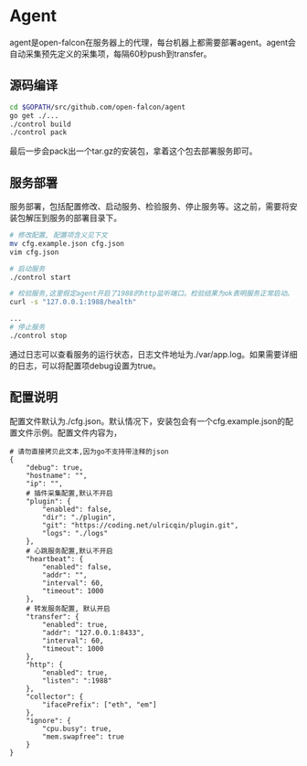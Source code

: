 # Agent

agent是open-falcon在服务器上的代理，每台机器上都需要部署agent。agent会自动采集预先定义的采集项，每隔60秒push到transfer。

## 源码编译

```bash
cd $GOPATH/src/github.com/open-falcon/agent
go get ./...
./control build
./control pack
```

最后一步会pack出一个tar.gz的安装包，拿着这个包去部署服务即可。

## 服务部署
服务部署，包括配置修改、启动服务、检验服务、停止服务等。这之前，需要将安装包解压到服务的部署目录下。

```bash
# 修改配置, 配置项含义见下文
mv cfg.example.json cfg.json
vim cfg.json

# 启动服务
./control start

# 校验服务,这里假定agent开启了1988的http监听端口。检验结果为ok表明服务正常启动。
curl -s "127.0.0.1:1988/health"

...
# 停止服务
./control stop

```
通过日志可以查看服务的运行状态，日志文件地址为./var/app.log。如果需要详细的日志，可以将配置项debug设置为true。

## 配置说明
配置文件默认为./cfg.json。默认情况下，安装包会有一个cfg.example.json的配置文件示例。配置文件内容为，

```
# 请勿直接拷贝此文本,因为go不支持带注释的json
{
    "debug": true,
    "hostname": "",
    "ip": "",
    # 插件采集配置,默认不开启
    "plugin": {
        "enabled": false,
        "dir": "./plugin",
        "git": "https://coding.net/ulricqin/plugin.git",
        "logs": "./logs"
    },
    # 心跳服务配置,默认不开启
    "heartbeat": {
        "enabled": false,
        "addr": "",
        "interval": 60,
        "timeout": 1000
    },
    # 转发服务配置, 默认开启
    "transfer": {
        "enabled": true,
        "addr": "127.0.0.1:8433",
        "interval": 60,
        "timeout": 1000
    },
    "http": {
        "enabled": true,
        "listen": ":1988"
    },
    "collector": {
        "ifacePrefix": ["eth", "em"]
    },
    "ignore": {
        "cpu.busy": true,
        "mem.swapfree": true
    }
}

```

